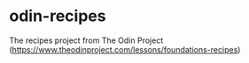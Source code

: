 # odin-recipes
The recipes project from The Odin Project (https://www.theodinproject.com/lessons/foundations-recipes)
